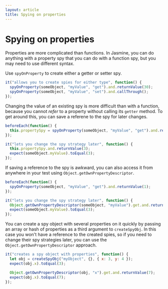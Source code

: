 ```yaml
---
layout: article
title: Spying on properties
---
```


# Spying on properties

Properties are more complicated than functions. In Jasmine, you can do anything with a property spy that you
can do with a function spy, but you may need to use different syntax.

Use `spyOnProperty` to create either a getter or setter spy.

```javascript
it("allows you to create spies for either type", function() {
  spyOnProperty(someObject, "myValue", "get").and.returnValue(30);
  spyOnProperty(someObject, "myValue", "set").and.callThrough();
});
```

Changing the value of an existing spy is more difficult than with a function, because you cannot _refer_ to a property without calling its `getter` method. To get around this, you can save a referene to the spy for later changes.

```javascript
beforeEach(function() {
  this.propertySpy = spyOnProperty(someObject, "myValue", "get").and.returnValue(1);
});

it("lets you change the spy strategy later", function() {
  this.propertySpy.and.returnValue(3);
  expect(someObject.myValue).toEqual(3);
});
```

If saving a reference to the spy is awkward, you can also access it from anywhere in your test using
`Object.getOwnPropertyDescriptor`.

```javascript
beforeEach(function() {
  spyOnProperty(someObject, "myValue", "get").and.returnValue(1);
});

it("lets you change the spy strategy later", function() {
  Object.getOwnPropertyDescriptor(someObject, "myValue").get.and.returnValue(3);
  expect(someObject.myValue).toEqual(3);
});
```

You can create a spy object with several properties on it quickly by passing an array or hash of properties as
a third argument to `createSpyObj`. In this case you won't have a reference to the created spies, so if you
need to change their spy strategies later, you can use the `Object.getOwnPropertyDescriptor` approach.

```javascript
it("creates a spy object with properties", function() {
  let obj = createSpyObj("myObject", {}, { x: 3, y: 4 });
  expect(obj.x).toEqual(3);

  Object.getOwnPropertyDescriptor(obj, "x").get.and.returnValue(7);
  expect(obj.x).toEqual(7);
});
```

